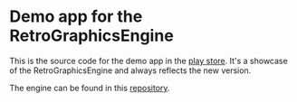 # Demo app for the RetroGraphicsEngine

This is the source code for the demo app in the [play store](https://play.google.com/store/apps/details?id=net.offbeatpioneer.demoapp.retrographicsengine). It's
a showcase of the RetroGraphicsEngine and always reflects the new version.

The engine can be found in this [repository](https://github.com/PioBeat/RetroGraphicsEngine).